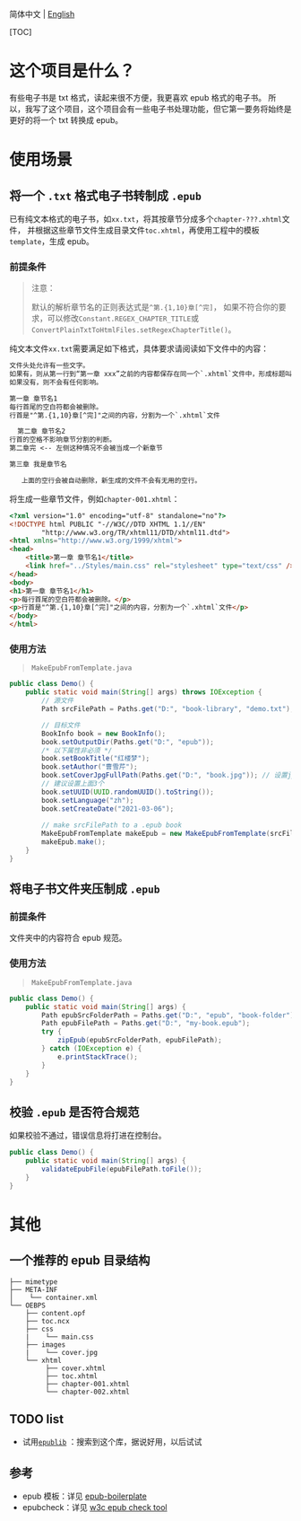 简体中文 | [English](./README.md)

[TOC]

# 这个项目是什么？

有些电子书是 txt 格式，读起来很不方便，我更喜欢 epub 格式的电子书。
所以，我写了这个项目，这个项目会有一些电子书处理功能，但它第一要务将始终是更好的将一个 txt 转换成 epub。

# 使用场景

## 将一个 `.txt` 格式电子书转制成 `.epub`

已有纯文本格式的电子书，如`xx.txt`，将其按章节分成多个`chapter-???.xhtml`文件，
并根据这些章节文件生成目录文件`toc.xhtml`，再使用工程中的模板`template`，生成 epub。
 
### 前提条件

> 注意：
> 
> 默认的解析章节名的正则表达式是`^第.{1,10}章[^完]`，
> 如果不符合你的要求，可以修改`Constant.REGEX_CHAPTER_TITLE`或`ConvertPlainTxtToHtmlFiles.setRegexChapterTitle()`。

纯文本文件`xx.txt`需要满足如下格式，具体要求请阅读如下文件中的内容：
```txt
文件头处允许有一些文字。
如果有，则从第一行到“第一章 xxx”之前的内容都保存在同一个`.xhtml`文件中，形成标题叫“引言”的章节。
如果没有，则不会有任何影响。

第一章 章节名1
每行首尾的空白符都会被删除。
行首是"^第.{1,10}章[^完]"之间的内容，分割为一个`.xhtml`文件

  第二章 章节名2
行首的空格不影响章节分割的判断。
第二章完 <-- 左侧这种情况不会被当成一个新章节

第三章 我是章节名

   上面的空行会被自动删除，新生成的文件不会有无用的空行。   
```

将生成一些章节文件，例如`chapter-001.xhtml`：
```html
<?xml version="1.0" encoding="utf-8" standalone="no"?>
<!DOCTYPE html PUBLIC "-//W3C//DTD XHTML 1.1//EN"
        "http://www.w3.org/TR/xhtml11/DTD/xhtml11.dtd">
<html xmlns="http://www.w3.org/1999/xhtml">
<head>
    <title>第一章 章节名1</title>
    <link href="../Styles/main.css" rel="stylesheet" type="text/css" />
</head>
<body>
<h1>第一章 章节名1</h1>
<p>每行首尾的空白符都会被删除。</p>
<p>行首是"^第.{1,10}章[^完]"之间的内容，分割为一个`.xhtml`文件</p>
</body>
</html>
```

### 使用方法
> `MakeEpubFromTemplate.java`

```java
public class Demo() {
    public static void main(String[] args) throws IOException {
        // 源文件
        Path srcFilePath = Paths.get("D:", "book-library", "demo.txt");

        // 目标文件
        BookInfo book = new BookInfo();
        book.setOutputDir(Paths.get("D:", "epub"));
        /* 以下属性非必须 */
        book.setBookTitle("红楼梦");
        book.setAuthor("曹雪芹");
        book.setCoverJpgFullPath(Paths.get("D:", "book.jpg")); // 设置jpg格式的封面图
        // 建议设置上面3个
        book.setUUID(UUID.randomUUID().toString());
        book.setLanguage("zh");
        book.setCreateDate("2021-03-06");
        
        // make srcFilePath to a .epub book
        MakeEpubFromTemplate makeEpub = new MakeEpubFromTemplate(srcFilePath, book);
        makeEpub.make();
    }
}
```

## 将电子书文件夹压制成 `.epub`

### 前提条件
文件夹中的内容符合 epub 规范。

### 使用方法
> `MakeEpubFromTemplate.java`

```java
public class Demo() {
    public static void main(String[] args) {
        Path epubSrcFolderPath = Paths.get("D:", "epub", "book-folder");
        Path epubFilePath = Paths.get("D:", "my-book.epub");
        try {
            zipEpub(epubSrcFolderPath, epubFilePath);
        } catch (IOException e) {
            e.printStackTrace();
        }
    }
}
```

## 校验 `.epub` 是否符合规范
如果校验不通过，错误信息将打进在控制台。
```java
public class Demo() {
    public static void main(String[] args) {
        validateEpubFile(epubFilePath.toFile());
    }
}
```

# 其他
## 一个推荐的 epub 目录结构
```
├── mimetype
├── META-INF
│    └── container.xml 
└── OEBPS 
    ├── content.opf
    ├── toc.ncx
    ├── css
    |    └── main.css
    ├── images
    |    └── cover.jpg
    └── xhtml
         ├── cover.xhtml
         ├── toc.xhtml
         ├── chapter-001.xhtml
         └── chapter-002.xhtml
```

## TODO list
+ 试用[`epublib`](https://github.com/psiegman/epublib) ：搜索到这个库，据说好用，以后试试

## 参考
+ epub 模板：详见 [epub-boilerplate](https://github.com/javierarce/epub-boilerplate.git)
+ epubcheck：详见 [w3c epub check tool](https://github.com/w3c/epubcheck)
